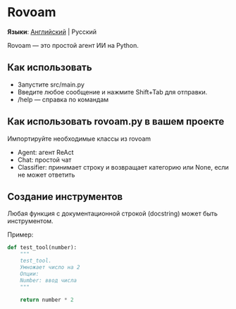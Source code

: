 # Rovoam

**Языки**: [Английский](readme.md) | Русский

Rovoam — это простой агент ИИ на Python.

## Как использовать

- Запустите src/main.py
- Введите любое сообщение и нажмите Shift+Tab для отправки.
- /help — справка по командам

## Как использовать rovoam.py в вашем проекте

Импортируйте необходимые классы из rovoam

- Agent: агент ReAct
- Chat: простой чат
- Classifier: принимает строку и возвращает категорию или None, если не может ответить

## Создание инструментов

Любая функция с документационной строкой (docstring) может быть инструментом.

Пример:

```python
def test_tool(number):
    """
    test_tool.
    Умножает число на 2
    Опции:
    Number: ввод числа
    """

    return number * 2
```